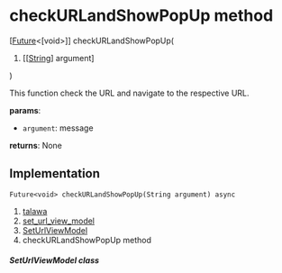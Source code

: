 
<div>

# checkURLandShowPopUp method

</div>


[[Future](https://api.flutter.dev/flutter/dart-core/Future-class.html)\<[void\>]]
checkURLandShowPopUp(

1.  [[[String](https://api.flutter.dev/flutter/dart-core/String-class.md)]
    argument]

)



This function check the URL and navigate to the respective URL.

**params**:

-   `argument`: message

**returns**: None



## Implementation

``` language-dart
Future<void> checkURLandShowPopUp(String argument) async 
```







1.  [talawa](../../index.md)
2.  [set_url_view_model](../../view_model_pre_auth_view_models_set_url_view_model/)
3.  [SetUrlViewModel](../../view_model_pre_auth_view_models_set_url_view_model/SetUrlViewModel-class.md)
4.  checkURLandShowPopUp method

##### SetUrlViewModel class







